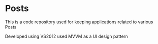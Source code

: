 # Posts
This is a code repository used for keeping applications related to various Posts

Developed using VS2012
used MVVM as a UI design pattern

